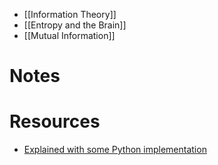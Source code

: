 - [[Information Theory]]
- [[Entropy and the Brain]]
- [[Mutual Information]]

# Notes

# Resources
- [Explained with some Python implementation](https://towardsdatascience.com/the-intuition-behind-shannons-entropy-e74820fe9800)